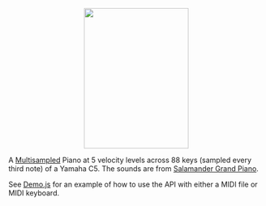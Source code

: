 <p align="center">
  <img width="206" height="277" src="https://user-images.githubusercontent.com/34600369/39700129-f66ff68c-51f3-11e8-8c3b-47d4f4b8ff77.png">
</p>

A [Multisampled](https://en.wikipedia.org/wiki/Sample-based_synthesis#Multisampling) Piano at 5 velocity levels across 88 keys (sampled every third note) of a Yamaha C5. The sounds are from [Salamander Grand Piano](https://archive.org/details/SalamanderGrandPianoV3). 

See [Demo.js](https://github.com/tambien/Piano/blob/master/Demo.js) for an example of how to use the API with either a MIDI file or MIDI keyboard. 
